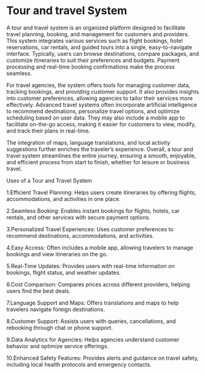 # Tour and travel System
A tour and travel system is an organized platform designed to facilitate travel planning, booking, and management for customers and providers. This system integrates various services such as flight bookings, hotel reservations, car rentals, and guided tours into a single, easy-to-navigate interface. Typically, users can browse destinations, compare packages, and customize itineraries to suit their preferences and budgets. Payment processing and real-time booking confirmations make the process seamless.

For travel agencies, the system offers tools for managing customer data, tracking bookings, and providing customer support. It also provides insights into customer preferences, allowing agencies to tailor their services more effectively. Advanced travel systems often incorporate artificial intelligence to recommend destinations, personalize travel options, and optimize scheduling based on user data. They may also include a mobile app to facilitate on-the-go access, making it easier for customers to view, modify, and track their plans in real-time.

The integration of maps, language translations, and local activity suggestions further enriches the traveler’s experience. Overall, a tour and travel system streamlines the entire journey, ensuring a smooth, enjoyable, and efficient process from start to finish, whether for leisure or business travel.

Uses of a Tour and Travel System

1.Efficient Travel Planning: Helps users create itineraries by offering flights, accommodations, and activities in one place.

2.Seamless Booking: Enables instant bookings for flights, hotels, car rentals, and other services with secure payment options.

3.Personalized Travel Experiences: Uses customer preferences to recommend destinations, accommodations, and activities.

4.Easy Access: Often includes a mobile app, allowing travelers to manage bookings and view itineraries on the go.

5.Real-Time Updates: Provides users with real-time information on bookings, flight status, and weather updates.

6.Cost Comparison: Compares prices across different providers, helping users find the best deals.

7.Language Support and Maps: Offers translations and maps to help travelers navigate foreign destinations.

8.Customer Support: Assists users with queries, cancellations, and rebooking through chat or phone support.

9.Data Analytics for Agencies: Helps agencies understand customer behavior and optimize service offerings.

10.Enhanced Safety Features: Provides alerts and guidance on travel safety, including local health protocols and emergency contacts.












